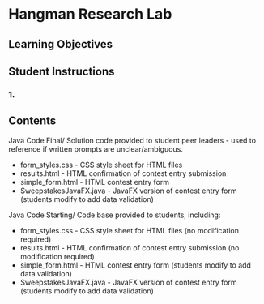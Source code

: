 # Hangman Research Lab

## Learning Objectives


## Student Instructions
### 1.

## Contents
Java Code Final/
Solution code provided to student peer leaders - used to reference if written prompts are unclear/ambiguous.
- form_styles.css - CSS style sheet for HTML files
- results.html - HTML confirmation of contest entry submission
- simple_form.html - HTML contest entry form
- SweepstakesJavaFX.java - JavaFX version of contest entry form (students modify to add data validation)


Java Code Starting/
Code base provided to students, including:
- form_styles.css - CSS style sheet for HTML files (no modification required)
- results.html - HTML confirmation of contest entry submission (no modification required)
- simple_form.html - HTML contest entry form (students modify to add data validation)
- SweepstakesJavaFX.java - JavaFX version of contest entry form (students modify to add data validation)
